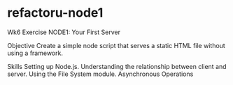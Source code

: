 refactoru-node1
===============

Wk6 Exercise NODE1: Your First Server

Objective
Create a simple node script that serves a static HTML file without using a framework.

Skills
Setting up Node.js.
Understanding the relationship between client and server.
Using the File System module.
Asynchronous Operations
